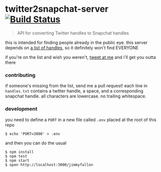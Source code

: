 # twitter2snapchat-server [![Build Status](https://travis-ci.org/brandly/twitter2snapchat-server.svg)](https://travis-ci.org/brandly/twitter2snapchat-server)

> API for converting Twitter handles to Snapchat handles

this is intended for finding people already in the public eye. this server depends on [a list of handles](https://github.com/brandly/twitter2snapchat-server/blob/master/handles.txt), so it definitely won't find EVERYONE

if you're on the list and wish you weren't, [tweet at me](https://twitter.com/matthewbrandly) and i'll get you outta there

### contributing

if someone's missing from the list, send me a pull request! each line in `handles.txt` contains a twitter handle, a space, and a corresponding snapchat handle. all characters are lowercase. no trailing whitespace.

### development

you need to define a `PORT` in a new file called `.env` placed at the root of this repo

```
$ echo 'PORT=3000' > .env
```

and then you can do the usual

```shell
$ npm install
$ npm test
$ npm start
$ open http://localhost:3000/jimmyfallon
```
